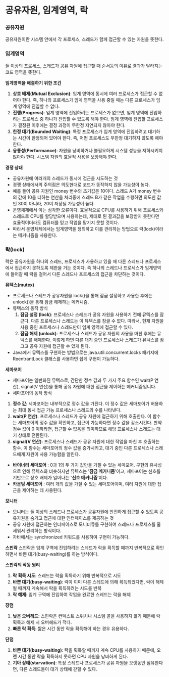 # 공유자원, 임계영역, 락

### 공유자원
공유자원이란 시스템 안에서 각 프로세스, 스레드가 함께 접근할 수 있는 자원을 뜻한다.

### 임계영역
둘 이상의 프로세스, 스레드가 공유 자원에 접근할 때 순서등의 이유로 결과가 달라지는 코드 영역을 뜻한다.

**임계영역을 해결하기 위한 조건**
1. **상호 배제(Mutual Exclusion)**: 임계 영역에 동시에 여러 프로세스가 접근할 수 없어야 한다. 즉, 하나의 프로세스가 임계 영역을 사용 중일 때는 다른 프로세스가 임계 영역에 진입할 수 없다.
2. **진행(Progress)**: 임계 영역에 진입하려는 프로세스가 없으면, 임계 영역에 진입하려는 프로세스 중 하나가 진입할 수 있도록 해야 한다. 임계 영역에 진입할 프로세스가 결정된 이후에는 결정 과정이 무한정 지연되지 않아야 한다.
3. **한정 대기(Bounded Waiting)**: 특정 프로세스가 임계 영역에 진입하려고 대기하는 시간이 한정되어 있어야 한다. 즉, 어떤 프로세스도 무한정 대기하지 않도록 해야 한다.
4. **융통성(Performance)**: 자원을 낭비하거나 불필요하게 시스템 성능을 저하시키지 않아야 한다. 시스템 자원의 효율적 사용을 보장해야 한다.


**경쟁 상태**
- 공유자원에 여러개의 스레드가 동시에 접근을 시도하는 것
- 경쟁 상태에서의 주의점은 의도한대로 코드가 동작하지 않을 가능성이 높다.
- 예를 들어 공유 자원인 money 변수의 초기값은 10이다. 스레드 A가 money 변수의 값에 10을 더하는 연산을 처리중에 스레드 B가 같은 작업을 수행하면 의도한 값인 30이 아니라, 20이 저장될 가능성이 높다.
- 운영체제에서 이는 심각한 오류이다. 효율적으로 CPU를 사용하기 위해 프로세스와 스레드로 CPU를 할당받으며 사용하는데, 제대로 된 결과값을 보장받지 못한다면 효율적이더라도 컴퓨터를 믿고 작업을 맡기지 못할 것이다.
- 따라서 운영체제에서는 임계영역을 정의하고 이를 관리하는 방법으로 락(lock)이라는 메커니즘을 사용한다.

### 락(lock)
락은 공유자원을 하나의 스레드, 프로세스가 사용하고 있을 때 다른 스레드나 프로세스에서 접근하지 못하도록 제한을 거는 것이다. 즉 하나의 스레드나 프로세스가 임계영역에 들어갈 때 락을 걸어서 다른 스레드나 프로세스의 접근을 차단하는 것이다.

**뮤텍스(mutex)**
- 프로세스나 스레드가 공유자원을 lock()을 통해 잠금 설정하고 사용한 후에는 unlock()을 통해 잠금 해제하는 메커니즘.
- 뮤텍스의 동작 방식
  1. **잠금 설정 (lock)**: 프로세스나 스레드가 공유 자원을 사용하기 전에 뮤텍스를 잠근다. 다른 프로세스나 스레드는 이 뮤텍스를 잠글 수 없다. 따라서, 현재 자원을 사용 중인 프로세스나 스레드만이 임계 영역에 접근할 수 있다.
  2. **잠금 해제 (unlock)**: 프로세스나 스레드가 공유 자원의 사용을 마친 후에는 뮤텍스를 해제한다. 이렇게 하면 다른 대기 중인 프로세스나 스레드가 뮤텍스를 잠그고 공유 자원에 접근할 수 있게 된다.
- Java에서 뮤텍스를 구현하는 방법으로는 java.util.concurrent.locks 패키지에 ReentrantLock 클래스를 사용하면 쉽게 구현이 가능하다.

**세마포어**
- 세마포어는 일반화된 뮤텍스로, 간단한 정수 값과 두 가지 주요 함수인 wait(P 연산), signal(V 연산)을 통해 공유 자원에 대한 접근을 제어하는 메커니즘입니다.
- 세마포어의 동작 방식
1. **정수 값**: 세마포어는 내부적으로 정수 값을 가진다. 이 정수 값은 세마포어가 허용하는 최대 동시 접근 가능 프로세스나 스레드의 수를 나타낸다.
2. **wait(P 연산)**: 프로세스나 스레드가 공유 자원에 접근하기 위해 호출한다. 이 함수는 세마포어의 정수 값을 확인하고, 접근이 가능하다면 정수 값을 감소시킨다. 만약 정수 값이 0 이하라면, 접근할 수 없음을 의미하므로 해당 프로세스나 스레드는 대기 상태로 전환된다.
3. **signal(V 연산)**: 프로세스나 스레드가 공유 자원에 대한 작업을 마친 후 호출하는 함수. 이 함수는 세마포어의 정수 값을 증가시키고, 대기 중인 다른 프로세스나 스레드에게 자원이 사용 가능함을 알린다.

- **바이너리 세마포어** : 0과 1의 두 가지 값만을 가질 수 있는 세마포어. 구현의 유사성으로 인해 뮤텍스와 비슷하지만 뮤텍스는 '**잠금 메커니즘**'이고, 세마포어는 신호를 기반으로 상호 배제가 일어나는 '**신호 메커니즘**'이다.
- **카운팅 세마포어** : 여러 개의 값을 가질 수 있는 세마포어이며, 여러 자원에 대한 접근을 제어하는 데 사용된다.

**모니터**
- 모니터는 둘 이상의 스레드나 프로세스가 공유자원에 안전하게 접근할 수 있도록 공유자원을 숨기고 접근에 대한 인터페이스를 제공하는 것
- 공유 자원에 접근하는 인터페이스로 모니터큐를 구현하여 스레드나 프로세스를 줄 세워서 관리하는 방식이다.
- 자바에서는 synchronized 키워드를 사용하여 구현이 가능하다.

**스핀락**
스핀락은 임계 구역에 진입하려는 스레드가 락을 획득할 때까지 반복적으로 확인하면서 바쁜 대기(busy-waiting)를 하는 방식이다.

**스핀락의 작동 원리**
1. **락 획득 시도**: 스레드는 락을 획득하기 위해 반복적으로 시도
2. **바쁜 대기(busy-waiting)**: 락이 이미 다른 스레드에 의해 획득되었다면, 락이 해제될 때까지 계속해서 락을 획득하려는 시도를 반복
3. **락 해제**: 임계 구역에 진입하여 작업을 완료한 스레드는 락을 해제

**장점**
1. **낮은 오버헤드**: 스핀락은 컨텍스트 스위치나 시스템 콜을 사용하지 않기 때문에 락 획득과 해제 시 오버헤드가 적다.
2. **빠른 락 획득**: 짧은 시간 동안 락을 획득해야 하는 경우 유용하다.

**단점**
1. **바쁜 대기(busy-waiting)**: 락을 획득할 때까지 계속 CPU를 사용하기 때문에, 오랜 시간 동안 락을 획득하지 못하면 CPU 자원을 낭비하게 된다.
2. **기아 상태(starvation)**: 특정 스레드나 프로세스가 공유 자원을 오랫동안 점유한다면, 다른 스레드들이 대기 상태에 갇힐 수 있다.

⠀
